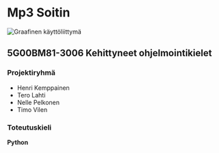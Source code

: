 # Mp3 Soitin

![Graafinen käyttöliittymä](gui.jpg)

## 5G00BM81-3006 Kehittyneet ohjelmointikielet

### Projektiryhmä
- Henri Kemppainen
- Tero Lahti
- Nelle Pelkonen
- Timo Vilen

### Toteutuskieli

**Python**